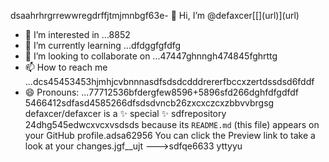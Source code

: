 dsaahrhrgrrewwregdrffjtmjmnbgf63e- 👋 Hi, I’m @defaxcer[[[](url)](url)](url)
- 👀 I’m interested in ...8852
- 🌱 I’m currently learning ...dfdggfgfdfg
- 💞️ I’m looking to collaborate on ...47447ghnngh474845fghrttg
- 📫 How to reach me ...dcs45453453hjmhjcvbnnnasdfsdsdcdddrererfbccxzertdssdsd6fddf
- 😄 Pronouns: ...77712536bfdergfew8596+5896sfd266dghfdfgdfdf
5466412sdfasd4585266dfsdsdvncb26zxcxczcxzbbvvbrgsg
defaxcer/defaxcer is a ✨ special ✨ sdfrepository 24dhg545edwcxvcxvsdsds
because its `README.md` (this file) appears on your GitHub profile.adsa62956
You can click the Preview link to take a look at your changes.jgf_[](url)_ujt
--->sdfqe6633
yttyyu
